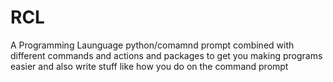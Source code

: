 # RCL
A Programming Launguage python/comamnd prompt combined with different commands and actions and packages to get you making programs easier and also write stuff like how you do on the command prompt
